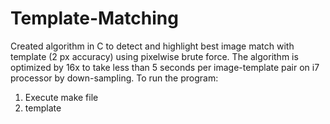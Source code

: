 # Template-Matching
Created algorithm in C to detect and highlight best image match with template (2 px accuracy) using pixelwise brute force.  The algorithm is optimized by 16x to take less than 5 seconds per image-template pair on i7 processor by down-sampling.
To run the program:
1. Execute make file
2. template <source image> <template image to match with>
  
  OR

1. Just run existing template.exe with arguments as:
template <source image> <template image to match with>
